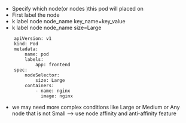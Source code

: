 - Specify which node(or nodes )this pod will placed on
- First label the node
- k label node node_name key_name=key_value
- k label node node_name size=Large

```
    apiVersion: v1
    kind: Pod
    metadata:
        name: pod
        labels:
            app: frontend
    spec:
        nodeSelector:
            size: Large
        containers:
            - name: nginx
              image: nginx
```
- we may need more complex conditions like Large or Medium or Any node that is not Small --> use node affinity and anti-affinity feature